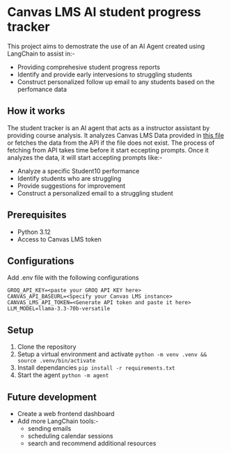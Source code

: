 # Canvas LMS AI student progress tracker
This project aims to demostrate the use of an AI Agent created using LangChain to assist in:- 
- Providing comprehesive student progress reports
- Identify and provide early intervesions to struggling students
- Construct personalized follow up email to any students based on the perfomance data

## How it works
The student tracker is an AI agent that acts as a instructor assistant by providing course analysis.
It analyzes Canvas LMS Data provided in [this file](agent_prompt.txt) or fetches the data from the API if the file does not exist. The process of fetching from API takes time before it start eccepting prompts.
Once it analyzes the data, it will start accepting prompts like:-
* Analyze a specific Student10 performance
* Identify students who are struggling
* Provide suggestions for improvement
* Construct a personalized email to a struggling student

## Prerequisites
- Python 3.12
- Access to Canvas LMS token

## Configurations
Add .env file with the following configurations
```
GROQ_API_KEY=<paste your GROQ API KEY here>
CANVAS_API_BASEURL=<Specify your Canvas LMS instance>
CANVAS_LMS_API_TOKEN=<Generate API token and paste it here>
LLM_MODEL=llama-3.3-70b-versatile
```

## Setup
1. Clone the repository
2. Setup a virtual environment and activate ```python -m venv .venv && source .venv/bin/activate```
3. Install dependancies ```pip install -r requirements.txt```
4. Start the agent ```python -m agent```

## Future development
- Create a web frontend dashboard
- Add more LangChain tools:-
    - sending emails
    - scheduling calendar sessions 
    - search and recommend additional resources







